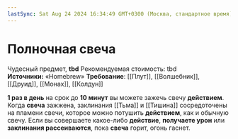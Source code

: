 ```yaml
---
lastSync: Sat Aug 24 2024 16:34:49 GMT+0300 (Москва, стандартное время)
---
```

# Полночная свеча

Чудесный предмет, **tbd**
Рекомендуемая стоимость: tbd
**Источники:** «Homebrew»
**Требование**: [[Плут]], [[Волшебник]], [[Друид]], [[Монах]], [[Колдун]]

**1 раз в день** на срок до **10 минут** вы можете зажечь свечу **действием**. Когда **свеча** зажжена, заклинания [[Тьма]] и [[Тишина]] сосредоточены на пламени свечи, которое можно потушить **действием**, как и обычную свечу. Если вы совершаете какое-либо **действие**, **получаете урон** или **заклинания рассеиваются**, пока **свеча** горит, огонь гаснет.